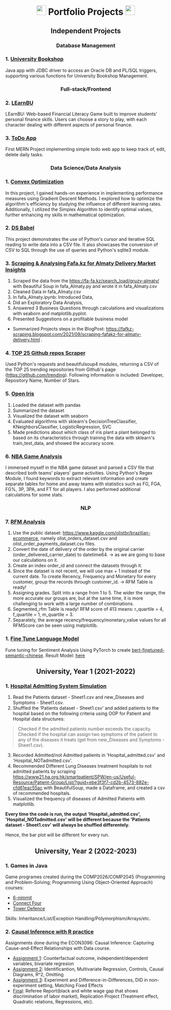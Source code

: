 <h1 align="center">
 <img src="https://media.giphy.com/media/U3aSGuq0paWSro3Vnx/giphy.gif" width="30"> Portfolio Projects <img src="https://media.giphy.com/media/U3aSGuq0paWSro3Vnx/giphy.gif" width="30">
</h1>

<h2 align="center">
Independent Projects
</h2>

<h3 align="center">
Database Management
</h3>

### 1. [**University Bookshop**](https://github.com/ayazhankadessova/UniversityBookshop) 

Java app with JDBC driver to access an Oracle DB and PL/SQL triggers, supporting various functions for University Bookshop Management.

<h3 align="center">
Full-stack/Frontend
</h3>

### 2. [**LEarnBU**](https://github.com/ayazhankadessova/FinanceGame) 

LEarnBU: Web-based Financial Literacy Game built to improve students' personal finance skills. Users can choose a story to play, with each character dealing with different aspects of personal finance.

### 3. [**ToDo App**](https://github.com/ayazhankadessova/ToDoApp) 

First MERN Project implementing simple todo web app to keep track of, edit, delete daily tasks.

<h3 align="center">
Data Science/Data Analysis
</h3>

### 1. [**Convex Optimization**](https://github.com/ayazhankadessova/Portfolio-Projects/tree/main/Convex_Optimization)

In this project, I gained hands-on experience in implementing performance measures using Gradient Descent Methods. I explored how to optimize the algorithm's efficiency by studying the influence of different learning rates. Additionally, I utilized the Simplex Algorithm to identify optimal values, further enhancing my skills in mathematical optimization.

### 2. [**DS Babel**](https://github.com/ayazhankadessova/Portfolio-Projects/tree/main/DS%20Babel)

This project demonstrates the use of Python's cursor and iterative SQL reading to write data into a CSV file. It also showcases the conversion of CSV to SQL through the use of queries and Python's sqlite3 module.

### 3. [**Scraping & Analysing Fafa.kz for Almaty Delivery Market Insights**](https://github.com/ayazhankadessova/Portfolio-Projects/tree/main/FAFA) 

1.	Scraped the data from the https://fa-fa.kz/search_load/gruzy-almaty/ with Beautiful Soup in fafa_Almaty.py and wrote it in fafa_Almaty.csv
2.	Cleaned Data in fafa_Almaty.csv
3.	In fafa_Almaty.ipynb: Introduced Data,
4.	Did an Exploratory Data Analysis, 
5.	Answered 3 Business Questions through calculations and visualizations with seaborn and matplotlib.pyplot.
6.	Presented Suggestions on a profitable business model

- Summarized Projects steps in the BlogPost: https://fafkz-scraping.blogspot.com/2021/09/scraping-fafakz-for-almaty-delivery.html .

### 4. [**TOP 25 Github repos Scraper**](https://github.com/ayazhankadessova/Portfolio-Projects/tree/main/Github%20scraper)

Used Python's requests and beautifulsoup4 modules, returning a CSV of the TOP 25 trending repositories from Github's page (https://github.com/trending). Following information is included: Developer, Repository Name, Number of Stars.

### 5. [**Open Iris**](https://github.com/ayazhankadessova/Portfolio-Projects/tree/main/Open%20Iris)

1. Loaded the dataset with pandas
2. Summarized the dataset
3. Visualized the dataset with seaborn
4. Evaluated algorithms with sklearn's DecisionTreeClassifier, KNeighborsClassifier, LogisticRegression, SVC
5. Made predictions about which class of iris plant a plant belonged to based on its characteristics through training the data with sklearn's train_test_data, and showed the accuracy score.

### 6. [**NBA Game Analysis**](https://github.com/ayazhankadessova/Portfolio-Projects/tree/main/NBA%20Game%20Analysis)

I immersed myself in the NBA game dataset and parsed a CSV file that described both teams' players' game activities. Using Python's Regex Module, I found keywords to extract relevant information and create separate tables for home and away teams with statistics such as FG, FGA, FG%, 3P, 3PA, and FT for all players. I also performed additional calculations for some stats.

<h3 align="center">
NLP
</h3>

### 7. [**RFM Analysis**](https://github.com/ayazhankadessova/Portfolio-Projects/tree/main/RFM%20Analysis)

1. Use the public dataset: https://www.kaggle.com/olistbr/brazilian-ecommerce, namely olist_orders_dataset.csv and olist_order_payments_dataset.csv files.
2. Convert the date of delivery of the order by the original carrier (order_delivered_carrier_date) to datetime64. -> as we are going to base our calculations on it.
3. Create an index order_id and connect the datasets through it.
4. Since the dataset is not recent, we will use max + 1 instead of the current date. To create Recency, Frequency and Monetary for every customer, group the records through customer_id. -> RFM Table is ready!
5. Assigning grades. Split into a range from 1 to 5. The wider the range, the more accurate our groups are, but at the same time, it is more challenging to work with a large number of combinations.
6. Segmented_rfm Table is ready! RFM score of 413 means: r_quartile = 4, f_quartile = 1, m_quartile = 3.
7. Separately, the average recency/frequency/monetary_value values for all RFMScore can be seen using matplotlib.

### 1. [**Fine Tune Language Model**](https://github.com/ayazhankadessova/Portfolio-Projects/tree/main/Fine_Tune_Sentiment_Analysis)

Fune tuning for Sentiment Analysis Using PyTorch to create [bert-finetuned-semantic-chinese](https://huggingface.co/Ayazhankad/bert-finetuned-semantic-chinese). Result Model: [here](https://huggingface.co/Ayazhankad/bert-finetuned-semantic-chinese)

<h2 align="center">

University, Year 1 (2021-2022)
</h2>

### 1. [**Hospital Admitting System Simulation**](https://github.com/ayazhankadessova/Portfolio-Projects/tree/main/Hospital%20Admitting)

1. Read the Patients dataset - Sheet1.csv and new_Diseases and Symptoms - Sheet1.csv.
2. Shuffled the 'Patients dataset - Sheet1.csv' and added patients to the hospital based on the following criteria using OOP for Patient and Hospital data structures:
> Checked if the admitted patients number exceeds the capacity.
> Checked if the hospital can assign two symptoms of the patient to any of the diseases it treats (get from new_Diseases and Symptoms - Sheet1.csv).
3. Recorded Admitted/not Admitted patients in 'Hospital_admitted.csv' and 'Hospital_NOTadmitted.csv'.
4. Recommended Different Lung Diseases treatment hospitals to not admitted patients by scraping https://www21.ha.org.hk/smartpatient/SPW/en-us/Useful-Resource/Patient-Group/List/?guid=ebe3f3f7-cd2b-4573-882e-cfd61eac55ac with BeautifulSoup, made a Dataframe, and created a csv of recommended hospitals.
5. Visualized the frequency of diseases of Admitted Patients with matplotlib.

**Every time the code is run, the output 'Hospital_admitted.csv', 'Hospital_NOTadmitted.csv' will be different because the 'Patients dataset - Sheet1.csv' will always be shuffled differentely.**

Hence, the bar plot will be different for every run.

<h2 align="center">
University, Year 2 (2022-2023)
</h2>

### 1. **Games in Java**

Game programes created during the COMP2026/COMP2045 (Programming and Problem-Solving; Programming Using Object-Oriented Approach) courses:

- [6-nimmit](https://github.com/ayazhankadessova/Portfolio-Projects/tree/main/Games/6-nimmt)
- [Connect Four](https://github.com/ayazhankadessova/Portfolio-Projects/tree/main/Games/ConnectFour)
- [Tower Defence](https://github.com/ayazhankadessova/Portfolio-Projects/tree/main/Games/TowerDefense)

Skills: Inheritance/List/Exception Handling/Polymorphism/Arrays/etc.

### 2. **[Causal Inference with R practice](https://github.com/ayazhankadessova/Rpractice)**

Assignments done during the ECON3096: Causal Inference: Capturing Cause-and-Effect Relationships with Data course.

* [Assignment 1](https://github.com/ayazhankadessova/Portfolio-Projects/tree/main/Rpractice/Assignment1): Counterfactual outcome, independent/dependent variables, bivariate regresion
* [Assignment 2](https://github.com/ayazhankadessova/Portfolio-Projects/tree/main/Rpractice/Assignment_2): Identificantion, Multivariate Regression, Controls, Causal Diagrams, R^2, Omitting
* [Assignment 3](https://github.com/ayazhankadessova/Portfolio-Projects/tree/main/Rpractice/Assignment_3): Experiment and Difference-in-Differences, DID in non-experiment setting, Matching Fixed Effects
* [Final](https://github.com/ayazhankadessova/Portfolio-Projects/tree/main/Rpractice/Final): Referee Report(black and white wage gap that shows discrimination of labor market), Replication Project (Treatment effect, Quadratic relations, Regressions, etc).

